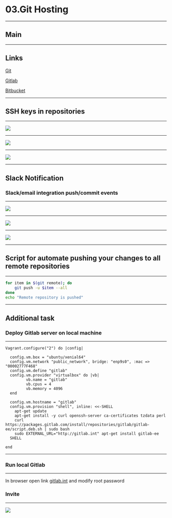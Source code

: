 # 03.Git Hosting
---
## Main
---
## Links
[Git](https://github.com/WESTnik/03.Git.Hosting.git)

[Gitlab](https://gitlab.com/WESTnik1/03.Git.Hosting.git)

[Bitbucket](https://WESTnik5@bitbucket.org/WESTnik5/03.git.hosting.git)

---
## SSH keys in repositories
---

![](/pictures/github_ssh.png)

---
![](/pictures/gitlab_ssh.png)

---

![](/pictures/bitbucket_ssh.png)

---

## Slack Notification
### Slack/email integration push/commit events
---

![](/pictures/github_slack2.png)

---

![](/pictures/gitlab_slack2.png)

---

![](/pictures/bitbucket_slack2.png)

---

## Script for automate pushing your changes to all remote repositories 

---
```bash
for item in $(git remote); do
    git push -u $item --all
done
echo "Remote repository is pushed"
```


---

## Additional task
### Deploy Gitlab server on local machine
---
```Vagrant
Vagrant.configure("2") do |config|
  
  config.vm.box = "ubuntu/xenial64"
  config.vm.network "public_network", bridge: "enp9s0", :mac => "00002777F468"
  config.vm.define "gitlab" 
  config.vm.provider "virtualbox" do |vb|
         vb.name = "gitlab"
         vb.cpus = 4
         vb.memory = 4096
  end

  config.vm.hostname = "gitlab" 
  config.vm.provision "shell", inline: <<-SHELL
    apt-get update
    apt-get install -y curl openssh-server ca-certificates tzdata perl
    curl https://packages.gitlab.com/install/repositories/gitlab/gitlab-ee/script.deb.sh | sudo bash
    sudo EXTERNAL_URL="http://gitlab.int" apt-get install gitlab-ee
  SHELL

end
```
---
### Run local Gitlab
---
In browser open link [gitlab.int]() and modify root password

### Invite
---
![](/pictures/Gitlab_invite.png)

